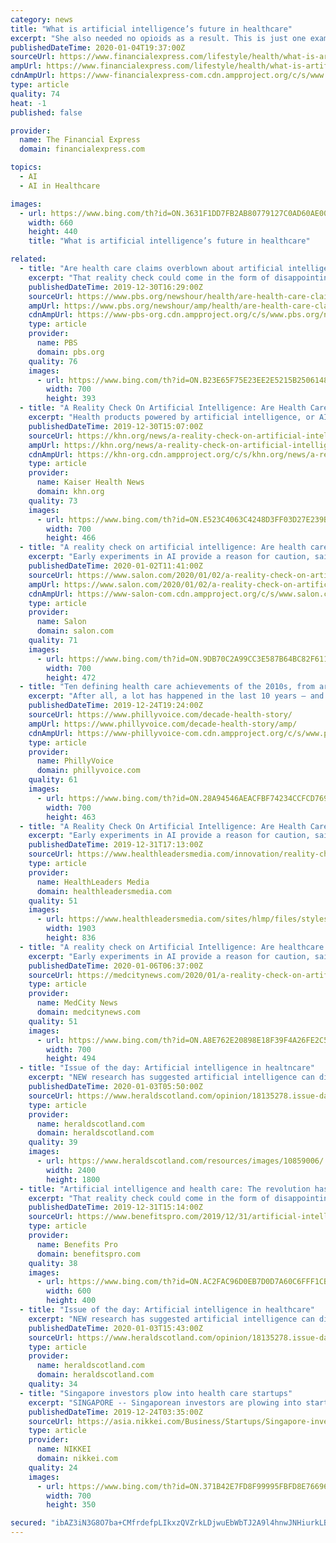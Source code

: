 ```yaml
---
category: news
title: "What is artificial intelligence’s future in healthcare"
excerpt: "She also needed no opioids as a result. This is just one example of how artificial intelligence is transforming lives in the field of healthcare. We now have mobile applications and devices that are making preliminary diagnosis of life-threatening diseases easier, cheaper and far more convenient. Miiskin, UMSkinCheck, for instance, help in ..."
publishedDateTime: 2020-01-04T19:37:00Z
sourceUrl: https://www.financialexpress.com/lifestyle/health/what-is-artificial-intelligences-future-in-healthcare/1813184/
ampUrl: https://www.financialexpress.com/lifestyle/health/what-is-artificial-intelligences-future-in-healthcare/1813184/lite/
cdnAmpUrl: https://www-financialexpress-com.cdn.ampproject.org/c/s/www.financialexpress.com/lifestyle/health/what-is-artificial-intelligences-future-in-healthcare/1813184/lite/
type: article
quality: 74
heat: -1
published: false

provider:
  name: The Financial Express
  domain: financialexpress.com

topics:
  - AI
  - AI in Healthcare

images:
  - url: https://www.bing.com/th?id=ON.3631F1DD7FB2AB80779127C0AD60AE00
    width: 660
    height: 440
    title: "What is artificial intelligence’s future in healthcare"

related:
  - title: "Are health care claims overblown about artificial intelligence?"
    excerpt: "That reality check could come in the form of disappointing results when AI products are ushered into the real world. Even Topol, the author of “Deep Medicine: How Artificial Intelligence Can Make Healthcare Human Again,” acknowledges that many AI products are little more than hot air. “It’s a mixed bag,” he said. Experts such as Dr ..."
    publishedDateTime: 2019-12-30T16:29:00Z
    sourceUrl: https://www.pbs.org/newshour/health/are-health-care-claims-overblown-about-artificial-intelligence
    ampUrl: https://www.pbs.org/newshour/amp/health/are-health-care-claims-overblown-about-artificial-intelligence
    cdnAmpUrl: https://www-pbs-org.cdn.ampproject.org/c/s/www.pbs.org/newshour/amp/health/are-health-care-claims-overblown-about-artificial-intelligence
    type: article
    provider:
      name: PBS
      domain: pbs.org
    quality: 76
    images:
      - url: https://www.bing.com/th?id=ON.B23E65F75E23EE2E5215B250614867AA
        width: 700
        height: 393
  - title: "A Reality Check On Artificial Intelligence: Are Health Care Claims Overblown?"
    excerpt: "Health products powered by artificial intelligence, or AI, are streaming into our lives, from virtual doctor apps to wearable sensors and drugstore chatbots. IBM boasted that its AI could “outthink cancer.” Others say computer systems that read X-rays will make radiologists obsolete. “There’s nothing that I’ve seen in my 30-plus years ..."
    publishedDateTime: 2019-12-30T15:07:00Z
    sourceUrl: https://khn.org/news/a-reality-check-on-artificial-intelligence-are-health-care-claims-overblown/
    ampUrl: https://khn.org/news/a-reality-check-on-artificial-intelligence-are-health-care-claims-overblown/amp/
    cdnAmpUrl: https://khn-org.cdn.ampproject.org/c/s/khn.org/news/a-reality-check-on-artificial-intelligence-are-health-care-claims-overblown/amp/
    type: article
    provider:
      name: Kaiser Health News
      domain: khn.org
    quality: 73
    images:
      - url: https://www.bing.com/th?id=ON.E523C4063C4248D3FF03D27E239B250A
        width: 700
        height: 466
  - title: "A reality check on artificial intelligence: Are health care claims overblown?"
    excerpt: "Early experiments in AI provide a reason for caution, said Mildred Cho, a professor of pediatrics at Stanford’s Center for Biomedical Ethics. “It’s only a matter of time before something like this leads to a serious health problem,” said Dr. Steven Nissen, chairman of cardiology at the Cleveland Clinic. Medical AI, which pulled in $1.6 ..."
    publishedDateTime: 2020-01-02T11:41:00Z
    sourceUrl: https://www.salon.com/2020/01/02/a-reality-check-on-artificial-intelligence-are-health-care-claims-overblown_partner/
    ampUrl: https://www.salon.com/2020/01/02/a-reality-check-on-artificial-intelligence-are-health-care-claims-overblown_partner/amp
    cdnAmpUrl: https://www-salon-com.cdn.ampproject.org/c/s/www.salon.com/2020/01/02/a-reality-check-on-artificial-intelligence-are-health-care-claims-overblown_partner/amp
    type: article
    provider:
      name: Salon
      domain: salon.com
    quality: 71
    images:
      - url: https://www.bing.com/th?id=ON.9DB70C2A99CC3E587B64BC82F6111671
        width: 700
        height: 472
  - title: "Ten defining health care achievements of the 2010s, from artificial intelligence to immunotherapy"
    excerpt: "After all, a lot has happened in the last 10 years – and advancements in health care are no exception. In looking back at the health achievements ... I don't know. That's been a major trend.\" Artificial intelligence made big strides throughout the decade, though its potential benefits remain vast. AI systems allowed health organizations ..."
    publishedDateTime: 2019-12-24T19:24:00Z
    sourceUrl: https://www.phillyvoice.com/decade-health-story/
    ampUrl: https://www.phillyvoice.com/decade-health-story/amp/
    cdnAmpUrl: https://www-phillyvoice-com.cdn.ampproject.org/c/s/www.phillyvoice.com/decade-health-story/amp/
    type: article
    provider:
      name: PhillyVoice
      domain: phillyvoice.com
    quality: 61
    images:
      - url: https://www.bing.com/th?id=ON.28A94546AEACFBF74234CCFCD769477B
        width: 700
        height: 463
  - title: "A Reality Check On Artificial Intelligence: Are Health Care Claims Overblown?"
    excerpt: "Early experiments in AI provide a reason for caution, said Mildred Cho, a professor of pediatrics at Stanford's Center for Biomedical Ethics. \"It's only a matter of time before something like this leads to a serious health problem,\" said Dr. Steven Nissen, chairman of cardiology at the Cleveland Clinic. Medical AI, which pulled in $1.6 billion ..."
    publishedDateTime: 2019-12-31T17:13:00Z
    sourceUrl: https://www.healthleadersmedia.com/innovation/reality-check-artificial-intelligence-are-health-care-claims-overblown
    type: article
    provider:
      name: HealthLeaders Media
      domain: healthleadersmedia.com
    quality: 51
    images:
      - url: https://www.healthleadersmedia.com/sites/hlmp/files/styles/article_banner/public/shutterstock_575352721-1_1.jpg?itok=uUx7C0Pe
        width: 1903
        height: 836
  - title: "A reality check on Artificial Intelligence: Are healthcare claims overblown?"
    excerpt: "Early experiments in AI provide a reason for caution, said Mildred Cho, a professor of pediatrics at Stanford’s Center for Biomedical Ethics. “It’s only a matter of time before something like this leads to a serious health problem,” said Dr. Steven Nissen, chairman of cardiology at the Cleveland Clinic. Medical AI, which pulled in $1.6 ..."
    publishedDateTime: 2020-01-06T06:37:00Z
    sourceUrl: https://medcitynews.com/2020/01/a-reality-check-on-artificial-intelligence-are-healthcare-claims-overblown/
    type: article
    provider:
      name: MedCity News
      domain: medcitynews.com
    quality: 51
    images:
      - url: https://www.bing.com/th?id=ON.A8E762E20898E18F39F4A26FE2C580E9
        width: 700
        height: 494
  - title: "Issue of the day: Artificial intelligence in healtncare"
    excerpt: "NEW research has suggested artificial intelligence can diagnose breast cancer more accurately than trained doctors as AI seems set to revolutionise healthcare. AI in healthcare? Complex algorithms and software are used to emulate human behaviour in the ..."
    publishedDateTime: 2020-01-03T05:50:00Z
    sourceUrl: https://www.heraldscotland.com/opinion/18135278.issue-day-artificial-intelligence-healtncare/
    type: article
    provider:
      name: heraldscotland.com
      domain: heraldscotland.com
    quality: 39
    images:
      - url: https://www.heraldscotland.com/resources/images/10859006/
        width: 2400
        height: 1800
  - title: "Artificial intelligence and health care: The revolution has not yet come"
    excerpt: "That reality check could come in the form of disappointing results when AI products are ushered into the real world. Even Topol, the author of “Deep Medicine: How Artificial Intelligence Can Make Healthcare Human Again,” acknowledges that many AI products are little more than hot air. “It’s a mixed bag,” he said. (Lynne Shallcross/KHN ..."
    publishedDateTime: 2019-12-31T15:14:00Z
    sourceUrl: https://www.benefitspro.com/2019/12/31/artificial-intelligence-and-health-care-the-revolution-has-not-yet-come/
    type: article
    provider:
      name: Benefits Pro
      domain: benefitspro.com
    quality: 38
    images:
      - url: https://www.bing.com/th?id=ON.AC2FAC96D0EB7D0D7A60C6FFF1CB0F31
        width: 600
        height: 400
  - title: "Issue of the day: Artificial intelligence in healthcare"
    excerpt: "NEW research has suggested artificial intelligence can diagnose breast cancer more accurately than trained doctors as AI seems set to revolutionise healthcare. Complex algorithms and software are used to emulate human behaviour in the analysis of complex ..."
    publishedDateTime: 2020-01-03T15:43:00Z
    sourceUrl: https://www.heraldscotland.com/opinion/18135278.issue-day-artificial-intelligence-healtncare/
    type: article
    provider:
      name: heraldscotland.com
      domain: heraldscotland.com
    quality: 34
  - title: "Singapore investors plow into health care startups"
    excerpt: "SINGAPORE -- Singaporean investors are plowing into startups in the health care sector, drawn by the industry's innovations and strong government ... Biofourmis itself has developed a platform that uses artificial intelligence to analyze data collected by such sensors to quickly identify symptoms of heart attacks and other ailments."
    publishedDateTime: 2019-12-24T03:35:00Z
    sourceUrl: https://asia.nikkei.com/Business/Startups/Singapore-investors-plow-into-health-care-startups
    type: article
    provider:
      name: NIKKEI
      domain: nikkei.com
    quality: 24
    images:
      - url: https://www.bing.com/th?id=ON.371B42E7FD8F99995FBFD8E766961935
        width: 700
        height: 350

secured: "ibAZ3iN3G8O7ba+CMfrdefpLIkxzQVZrkLDjwuEbWbTJ2A9l4hnwJNHiurkLBTiUBnlnWgo98Fk36Ckx+UjBhKuursZTXUit3W9qTgmS5inmmnTCgCliZCU7XfpdozAf4YlaVupb4dhTZvqpcv9kO8mckug/MEZ490fw7T16lM2pMCVEo7sxXWQNgCgkxgKtk0PE+EPAK/0eO3PuB0ftbl0uVhVvCDky2zSqQ/o9+LcIcsk9LijwV+AGgxV/gzZXfSFzjuUXccv9vUTPyj5p1Q==;QFpfMfNaJ58Bq69IIzOdZQ=="
---
```



